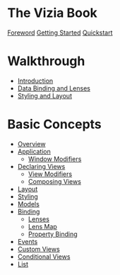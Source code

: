 # The Vizia Book

[Foreword](foreword.md)
[Getting Started](getting_started.md)
[Quickstart](quickstart.md)

# Walkthrough
- [Introduction](./walkthrough/introduction.md)
- [Data Binding and Lenses](./walkthrough/lenses.md)
- [Styling and Layout](./walkthrough/styling.md)

# Basic Concepts
- [Overview](./basic/overview.md)
- [Application](./basic/application.md)
    - [Window Modifiers](./basic/window_modifiers.md)
- [Declaring Views](./basic/views.md)
    - [View Modifiers](./basic/modifiers.md)
    - [Composing Views](./basic/composing_views.md)
- [Layout](./basic/layout.md)
- [Styling](./basic/styling.md)
- [Models](./basic/models.md)
- [Binding](./basic/binding.md)
    - [Lenses](./basic/lenses.md)
    - [Lens Map](./basic/lens_map.md)
    - [Property Binding](./basic/property_binding.md)
- [Events](./basic/events.md)
- [Custom Views](./basic/custom_views.md)
- [Conditional Views](./basic/conditional_views.md)
- [List](./basic/list.md)



<!-- # Advanced Concepts
- [Custom Views](./advanced/custom_views.md)
- [Localization](./advanced/localization.md) -->

<!-- # Reference
- [Layout](./layout/overview.md)
- [Styling](./styling/overview.md)
    - [Stylesheets](./styling/stylesheets.md)
    - [Properties](./styling/properties.md)
    - [Reference](./styling/reference.md) -->

<!-- - [Transitions](./animation/transitions.md) -->